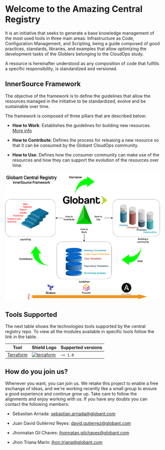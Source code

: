 # Welcome to the Amazing Central Registry #

It is an initiative that seeks to generate a base knowledge management of the most used tools in three main areas: Infrastructure as Code, Configuration Management, and Scripting, being a guide composed of good practices, standards, libraries, and examples that allow optimizing the development tasks of the Globlers belonging to the CloudOps study.

A resource is hereinafter understood as any composition of code that fulfills a specific responsibility, is standardized and versioned.

## InnerSource Framework

The objective of the framework is to define the guidelines that allow the resources managed in the initiative to be standardized, evolve and be sustainable over time.

The framework is composed of three pillars that are described below:

- **How to Work**: Establishes the guidelines for building new resources. [More info](docs/how_to_work)

- **How to Contribute**: Defines the process for releasing a new resource so that it can be consumed by the Globant CloudOps community.

- **How to Use**: Defines how the consumer community can make use of the resources and how they can support the evolution of the resources over time.

[![General Diagram]][General Diagram]

## Tools Supported

The next table shows the technologies tools supported by the central registry repo. To view all the modules available in specific tools follow the link in the table.

| Tool                             | Shield Logo                                                                                                   | Supported versions |
| -------------------------------- | ------------------------------------------------------------------------------------------------------------- | ------------------ |
| [Terraform](tools-supported/terraform/terraform.md) | [![terraform](https://img.shields.io/badge/terraform-v1.1.*-5C4EE5?logo=Terraform)](https://www.terraform.io) | `~> 1.0`           |

[link1]: <https://cloud.google.com/products/storage>

## How do you join us? ##

Whenever you want, you can join us. We retake this project to enable a free exchange of ideas, and we're working recently like a small group to ensure a good experience and continue grow up. Take care to follow the alignments and enjoy working with us. If you have any doubts you can contact the following members:

- Sebastian Arriada: sebastian.arriada@globant.com
- Juan David Gutiérrez Reyes: david.gutierrez@globant.com
- Jhonnatan Gil Chaves: jhonnatan.gilchaves@globant.com
- Jhon Triana Marin: jhon.triana@globant.com

  [General Diagram]: assets/images/general-diagram.png
